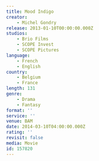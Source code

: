 ```yaml
---
title: Mood Indigo
creator:
    - Michel Gondry
release: 2013-01-10T00:00:00.000Z
studios:
    - Brio Films
    - SCOPE Invest
    - SCOPE Pictures
language:
    - French
    - English
country:
    - Belgium
    - France
length: 131
genre:
    - Drama
    - Fantasy
format: ''
service: ''
venue: BAM
date: 2014-03-10T04:00:00.000Z
rating: ''
revisit: false
media: Movie
id: 157820
---
```



